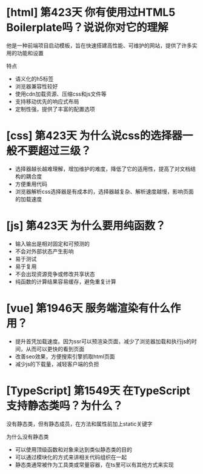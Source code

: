 # [html] 第423天 你有使用过HTML5 Boilerplate吗？说说你对它的理解

他是一种前端项目启动模板，旨在快速搭建高性能、可维护的网站，提供了许多实用的功能和设置

特点
- 语义化的h5标签
- 浏览器兼容性较好
- 使用cdn加载资源、压缩css和js文件等
- 支持移动优先的响应式布局
- 定制性强，提供了丰富的配置选项

# [css] 第423天 为什么说css的选择器一般不要超过三级？

- 选择器越长越难理解，增加维护的难度，降低了它的适用性，提高了对文档结构的耦合度
- 方便重用代码
- 浏览器解析css选择器是有成本的，选择器越复杂、解析速度越慢，影响页面的加载速度

# [js] 第423天 为什么要用纯函数？

- 输入输出是相对固定和可预测的
- 不会对外部状态产生影响
- 易于测试
- 易于复用
- 不会出现资源竞争或修改共享状态
- 纯函数的计算结果容易缓存，避免重复计算

# [vue] 第1946天 服务端渲染有什么作用？

- 提升首凭加载速度。因为ssr可以预渲染页面，减少了浏览器加载和执行js的时间，从而可以更快的看到页面
- 改善seo效果，方便搜索引擎抓取html页面
- 减少js的下载量，减轻客户端的负担

# [TypeScript] 第1549天 在TypeScript支持静态类吗？为什么？

没有静态类，但有静态成员，在方法和属性前加上static关键字

为什么没有静态类
- 可以使用顶级函数和对象来达到类似静态类的目的
- 可以通过模块化的方式来讲相关代码组织在一起
- 静态类通常被作为工具类或常量容器，在ts里可以有其他方式来实现
